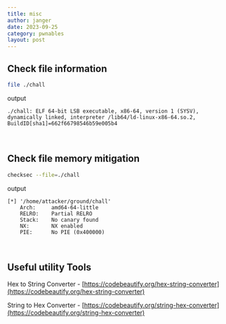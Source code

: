 ```yaml
---
title: misc
author: janger
date: 2023-09-25
category: pwnables
layout: post
---
```



## Check file information

~~~ bash
file ./chall
~~~

output
~~~ text
./chall: ELF 64-bit LSB executable, x86-64, version 1 (SYSV), dynamically linked, interpreter /lib64/ld-linux-x86-64.so.2, BuildID[sha1]=662f66798546b59e005b4
~~~


<br>

## Check file memory mitigation

~~~ bash
checksec --file=./chall
~~~

output
~~~ text
[*] '/home/attacker/ground/chall'
    Arch:     amd64-64-little
    RELRO:    Partial RELRO
    Stack:    No canary found
    NX:       NX enabled
    PIE:      No PIE (0x400000)
~~~

<br>

## Useful utility Tools

Hex to String Converter - [https://codebeautify.org/hex-string-converter](https://codebeautify.org/hex-string-converter)

String to Hex Converter - [https://codebeautify.org/string-hex-converter](https://codebeautify.org/string-hex-converter)


